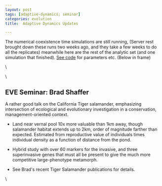 ```yaml
---
layout: post
tags: [adaptive-dynamics; seminar]
categories: evolution
title:  Adaptive Dynamics Updates

---
```







The numerical coexistence time simulations are still running, (Server
rest brought down these runs two weeks ago, and they take a few weeks to
do all the replicates) meanwhile here are the rest of the analytic set
(and one simulation that finished). [See
code](http://github.com/cboettig/AdaptiveDynamics/blob/a4374f840ca0ff81bc2775eff6309a904640bf99/demos/coexist_analytics.R "http://github.com/cboettig/AdaptiveDynamics/blob/a4374f840ca0ff81bc2775eff6309a904640bf99/demos/coexist_analytics.R")
for parameters etc. (Below in frame)

\

\

EVE Seminar: Brad Shaffer
-------------------------

A rather good talk on the California Tiger salamander, emphasizing
intersection of ecological and evolutionary investigation in a
conservation, management-oriented context.

-   Land near vernal pool 10x more valuable than 1km away, though
    salamander habitat extends up to 2km, order of magnitude farther
    than expected. Estimated from reproductive value of individuals
    times individual density as a function of distance from the pond.
-   Hybrid study with over 60 markers for the invasive, and three
    superinvasive genes that must all be present to give the much more
    competitive large-phenotype metamorph.

-   See Brad's recent Tiger Salamander publications for details.

\

